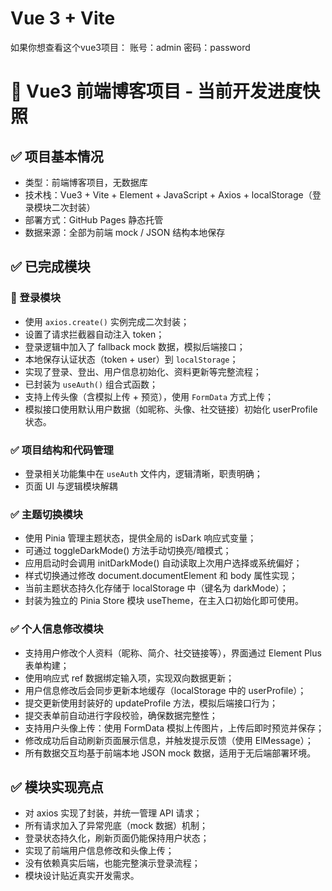 # Vue 3 + Vite

如果你想查看这个vue3项目：
账号：admin
密码：password   

# 🧠 Vue3 前端博客项目 - 当前开发进度快照

## ✅ 项目基本情况
- 类型：前端博客项目，无数据库
- 技术栈：Vue3 + Vite + Element + JavaScript + Axios + localStorage（登录模块二次封装）
- 部署方式：GitHub Pages 静态托管
- 数据来源：全部为前端 mock / JSON 结构本地保存

## ✅ 已完成模块

### 🔐 登录模块
- 使用 `axios.create()` 实例完成二次封装；
- 设置了请求拦截器自动注入 token；
- 登录逻辑中加入了 fallback mock 数据，模拟后端接口；
- 本地保存认证状态（token + user）到 `localStorage`；
- 实现了登录、登出、用户信息初始化、资料更新等完整流程；
- 已封装为 `useAuth()` 组合式函数；
- 支持上传头像（含模拟上传 + 预览），使用 `FormData` 方式上传；
- 模拟接口使用默认用户数据（如昵称、头像、社交链接）初始化 userProfile 状态。

### ✅ 项目结构和代码管理
- 登录相关功能集中在 `useAuth` 文件内，逻辑清晰，职责明确；
- 页面 UI 与逻辑模块解耦

### ✅ 主题切换模块
- 使用 Pinia 管理主题状态，提供全局的 isDark 响应式变量；
- 可通过 toggleDarkMode() 方法手动切换亮/暗模式；
- 应用启动时会调用 initDarkMode() 自动读取上次用户选择或系统偏好；
- 样式切换通过修改 document.documentElement 和 body 属性实现；
- 当前主题状态持久化存储于 localStorage 中（键名为 darkMode）；
- 封装为独立的 Pinia Store 模块 useTheme，在主入口初始化即可使用。

### ✅ 个人信息修改模块
- 支持用户修改个人资料（昵称、简介、社交链接等），界面通过 Element Plus 表单构建；
- 使用响应式 ref 数据绑定输入项，实现双向数据更新；
- 用户信息修改后会同步更新本地缓存（localStorage 中的 userProfile）；
- 提交更新使用封装好的 updateProfile 方法，模拟后端接口行为；
- 提交表单前自动进行字段校验，确保数据完整性；
- 支持用户头像上传：使用 FormData 模拟上传图片，上传后即时预览并保存；
- 修改成功后自动刷新页面展示信息，并触发提示反馈（使用 ElMessage）；
- 所有数据交互均基于前端本地 JSON mock 数据，适用于无后端部署环境。



## ✅ 模块实现亮点
- 对 axios 实现了封装，并统一管理 API 请求；
- 所有请求加入了异常兜底（mock 数据）机制；
- 登录状态持久化，刷新页面仍能保持用户状态；
- 实现了前端用户信息修改和头像上传；
- 没有依赖真实后端，也能完整演示登录流程；
- 模块设计贴近真实开发需求。




